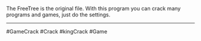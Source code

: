 The FreeTree is the original file.
With this program you can crack many programs and games, just do the settings.





---------------------------------------------------------------------------


#GameCrack
#Crack
#kingCrack
#Game
